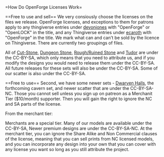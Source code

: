 =How Do OpenForge Licenses Work=

==Free to use and sell==
We very consiously choose the licenses on the files we release.  OpenForge licenses, and exceptions to them for patrons apply to any thingiverse entries under [devonjones](https://www.thingiverse.com/devonjones/designs) with "OpenForge" or "OpenLOCK" in the title, and any Thingiverse entries under [ecaroth](https://www.thingiverse.com/ecaroth/designs) with "OpenForge" in the title.  We mark what can and can't be sold by the licence on Thingiverse. There are currently two groupings of files.

All of [Cut-Stone](https://www.thingiverse.com/devonjones/collections/openforge-2-cut-stone-series), [Dungeon Stone](https://www.thingiverse.com/devonjones/collections/openforge-2-dungeon-stone-series), [Rough/Ruined Stone](https://www.thingiverse.com/devonjones/collections/openforge-2-rough-and-ruined-stone-series) and [Tudor](https://www.thingiverse.com/devonjones/collections/openforge-2-tudor-series) are under the CC-BY-SA, which only means that you need to attribute us, and if you modify the designs you would need to release them under the CC-BY-SA. All future releases for these sets will also be under the CC-BY-SA.  Some of our scatter is also under the CC-BY-SA.

==Free to use==
Second, we have some newer sets - [Dwarven Halls](https://www.thingiverse.com/devonjones/collections/openforge-2-dwarven-halls), the forthcoming cavern set, and newer scatter that are under the CC-BY-SA-NC. Those you cannot sell unless you sign up on patreon as a Merchanit Tier ($10/month) supporter. Then you will gain the right to ignore the NC and SA parts of the license.

From the merchant tier:

Merchants are a special tier. Many of our models are available under the CC-BY-SA, Newer premium designs are under the CC-BY-SA-NC.  At the merchant tier, you can ignore the Share Alike and Non Commercial clauses of the license, meaning that you can sell prints from NC licensed models, and you can incorporate any design into your own that you can cover with any license you want so long as you still attribute the project.
